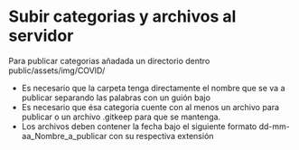 # Subir categorias y archivos al servidor
Para publicar categorias añadada un directorio dentro public/assets/img/COVID/
* Es necesario que la carpeta tenga directamente el nombre que se va a publicar separando las palabras con un guión bajo
* Es necesario que ésa categoria cuente con al menos un archivo para publicar o un archivo .gitkeep para que se mantenga.
* Los archivos deben contener la fecha bajo el siguiente formato dd-mm-aa_Nombre_a_publicar con su respectiva extensión
